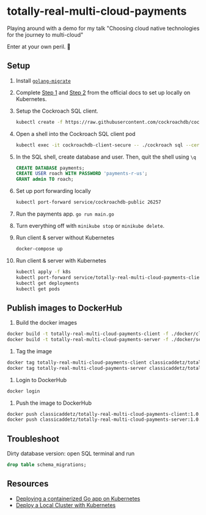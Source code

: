 # totally-real-multi-cloud-payments
Playing around with a demo for my talk "Choosing cloud native technologies for the journey to multi-cloud"

Enter at your own peril. 🙈

## Setup
1. Install [`golang-migrate`](https://github.com/golang-migrate/migrate/tree/master/cmd/migrate)
1. Complete [Step 1](https://www.cockroachlabs.com/docs/v21.2/orchestrate-a-local-cluster-with-kubernetes.html#step-1-start-kubernetes) and [Step 2](https://www.cockroachlabs.com/docs/v21.2/orchestrate-a-local-cluster-with-kubernetes.html#step-2-start-cockroachdb) from the official docs to set up locally on Kubernetes.

1. Setup the Cockroach SQL client.
    ```bash
    kubectl create -f https://raw.githubusercontent.com/cockroachdb/cockroach-operator/master/examples/client-secure-operator.yaml
    ```

1. Open a shell into the Cockroach SQL client pod 
    ```bash
    kubectl exec -it cockroachdb-client-secure -- ./cockroach sql --certs-dir=/cockroach/cockroach-certs --host=cockroachdb-public
    ```

1. In the SQL shell, create database and user. Then, quit the shell using `\q`
    ```sql
    CREATE DATABASE payments;
    CREATE USER roach WITH PASSWORD 'payments-r-us';
    GRANT admin TO roach;
    ```

1. Set up port forwarding locally 
    ```bash
    kubectl port-forward service/cockroachdb-public 26257
    ```
1. Run the payments app. `go run main.go`

1. Turn everything off with `minikube stop` or `minikube delete`.

1. Run client & server without Kubernetes
    ```bash 
    docker-compose up
    ```

1. Run client & server with Kubernetes
    ```bash
    kubectl apply -f k8s
    kubectl port-forward service/totally-real-multi-cloud-payments-client-service 8080:8080
    kubectl get deployments
    kubectl get pods
    ```
## Publish images to DockerHub

1. Build the docker images
```bash
docker build -t totally-real-multi-cloud-payments-client -f ./docker/client/Dockerfile .
docker build -t totally-real-multi-cloud-payments-server -f ./docker/server/Dockerfile .
```
1. Tag the image
```bash
docker tag totally-real-multi-cloud-payments-client classicaddetz/totally-real-multi-cloud-payments-client:1.0.0
docker tag totally-real-multi-cloud-payments-server classicaddetz/totally-real-multi-cloud-payments-server:1.0.0
```

1. Login to DockerHub
```bash 
docker login
```
1. Push the image to DockerHub
```bash
docker push classicaddetz/totally-real-multi-cloud-payments-client:1.0.0
docker push classicaddetz/totally-real-multi-cloud-payments-server:1.0.0
```

## Troubleshoot 
Dirty database version: open SQL terminal and run 
```sql
drop table schema_migrations;
```

## Resources
- [Deploying a containerized Go app on Kubernetes](https://www.callicoder.com/deploy-containerized-go-app-kubernetes/)
- [Deploy a Local Cluster with Kubernetes](https://www.cockroachlabs.com/docs/stable/orchestrate-a-local-cluster-with-kubernetes.html)

